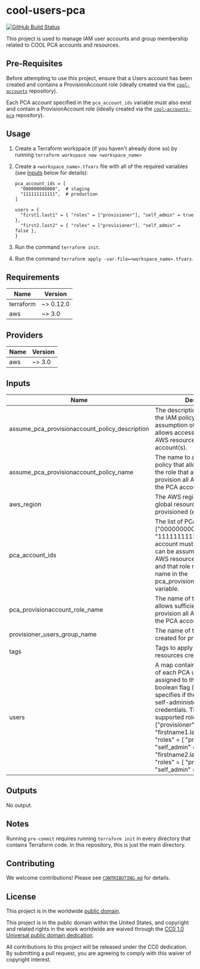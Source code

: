 # cool-users-pca #

[![GitHub Build Status](https://github.com/cisagov/cool-users-pca/workflows/build/badge.svg)](https://github.com/cisagov/cool-users-pca/actions)

This project is used to manage IAM user accounts and group membership related
to COOL PCA accounts and resources.

## Pre-Requisites ##

Before attempting to use this project, ensure that a Users account has been
created and contains a ProvisionAccount role (ideally created via the
[`cool-accounts`](https://github.com/cisagov/cool-accounts) repository).

Each PCA account specified in the `pca_account_ids` variable must also exist
and contain a ProvisionAccount role (ideally created via the
[`cool-accounts-pca`](https://github.com/cisagov/cool-accounts-pca) repository).

## Usage ##

1. Create a Terraform workspace (if you haven't already done so) by running
   `terraform workspace new <workspace_name>`
1. Create a `<workspace_name>.tfvars` file with all of the required
   variables (see [Inputs](#Inputs) below for details):

   ```hcl
   pca_account_ids = [
     "000000000000",  # staging
     "111111111111",  # production
   ]

   users = {
     "first1.last1" = { "roles" = ["provisioner"], "self_admin" = true },
     "first2.last2" = { "roles" = ["provisioner"], "self_admin" = false },
   }
   ```

1. Run the command `terraform init`.
1. Run the command `terraform apply
   -var-file=<workspace_name>.tfvars`.

## Requirements ##

| Name | Version |
|------|---------|
| terraform | ~> 0.12.0 |
| aws | ~> 3.0 |

## Providers ##

| Name | Version |
|------|---------|
| aws | ~> 3.0 |

## Inputs ##

| Name | Description | Type | Default | Required |
|------|-------------|------|---------|:--------:|
| assume_pca_provisionaccount_policy_description | The description to associate with the IAM policy that allows assumption of the role that allows access to provision all AWS resources in the PCA account(s). | `string` | `Allow assumption of the ProvisionAccount role in the PCA account(s).` | no |
| assume_pca_provisionaccount_policy_name | The name to assign the IAM policy that allows assumption of the role that allows access to provision all AWS resources in the PCA account(s). | `string` | `PCA-AssumeProvisionAccount` | no |
| aws_region | The AWS region where the non-global resources are to be provisioned (e.g. "us-east-1"). | `string` | `us-east-1` | no |
| pca_account_ids | The list of PCA account IDs (e.g. ["000000000000", "111111111111"]).  Each account must contain a role that can be assumed to provision AWS resources in that account and that role must match the name in the pca_provisionaccount_role_name variable. | `list(string)` | n/a | yes |
| pca_provisionaccount_role_name | The name of the IAM role that allows sufficient permissions to provision all AWS resources in the PCA account(s). | `string` | `ProvisionAccount` | no |
| provisioner_users_group_name | The name of the group to be created for provisioner users. | `string` | `pca_provisioners` | no |
| tags | Tags to apply to all AWS resources created. | `map(string)` | `{}` | no |
| users | A map containing the usernames of each PCA user, a list of roles assigned to that user, and a boolean flag ("self_admin") that specifies if the user is allowed to self-administer their security credentials.  The currently-supported roles are: ["provisioner"].  Example: { "firstname1.lastname1" = { "roles" = [ "provisioner" ], "self_admin" = true },  "firstname2.lastname2" = { "roles" = [ "provisioner" ], "self_admin" = false } } | `map` | n/a | yes |

## Outputs ##

No output.

## Notes ##

Running `pre-commit` requires running `terraform init` in every directory that
contains Terraform code. In this repository, this is just the main directory.

## Contributing ##

We welcome contributions!  Please see [`CONTRIBUTING.md`](CONTRIBUTING.md) for
details.

## License ##

This project is in the worldwide [public domain](LICENSE).

This project is in the public domain within the United States, and
copyright and related rights in the work worldwide are waived through
the [CC0 1.0 Universal public domain
dedication](https://creativecommons.org/publicdomain/zero/1.0/).

All contributions to this project will be released under the CC0
dedication. By submitting a pull request, you are agreeing to comply
with this waiver of copyright interest.
